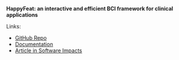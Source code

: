 **HappyFeat: an interactive and efficient BCI framework for clinical applications**

Links:
- [GitHub Repo](https://github.com/Inria-NERV/happyFeat)
- [Documentation](https://happyfeat.readthedocs.io/)
- [Article in Software Impacts](https://www.softwareimpacts.com/article/S2665-9638(23)00147-1/fulltext)
